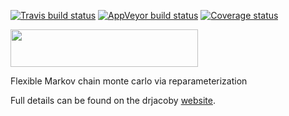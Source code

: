 [![Travis build status](https://travis-ci.org/mrc-ide/drjacoby.svg?branch=master)](https://travis-ci.org/mrc-ide/drjacoby)
[![AppVeyor build status](https://ci.appveyor.com/api/projects/status/github/mrc-ide/drjacoby?branch=master&svg=true)](https://ci.appveyor.com/project/mrc-ide/drjacoby)
[![Coverage status](https://codecov.io/gh/mrc-ide/drjacoby/branch/master/graph/badge.svg)](https://codecov.io/github/mrc-ide/drjacoby?branch=master)

<img src="https://raw.githubusercontent.com/mrc-ide/drjacoby/master/R_ignore/images/logo.png" height="60px" width="300px" />

Flexible Markov chain monte carlo via reparameterization

Full details can be found on the drjacoby [website](https://mrc-ide.github.io/drjacoby/).
